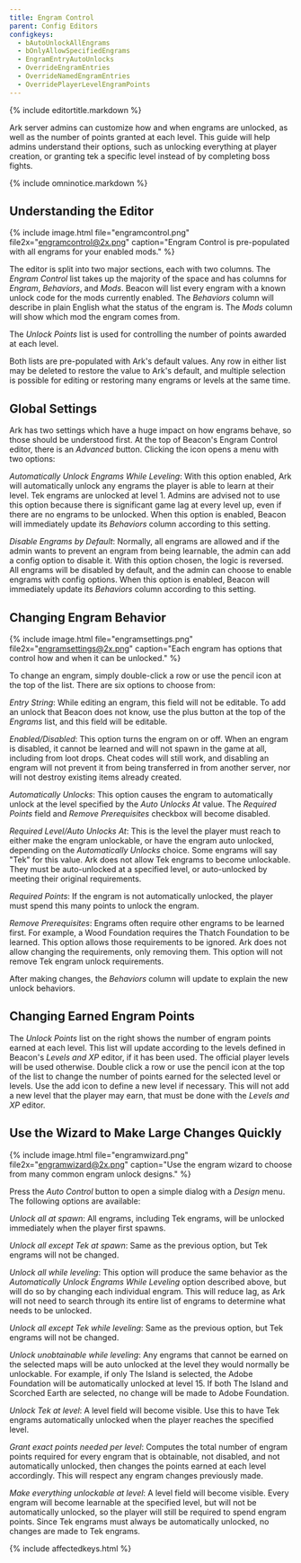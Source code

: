 ```yaml
---
title: Engram Control
parent: Config Editors
configkeys:
  - bAutoUnlockAllEngrams
  - bOnlyAllowSpecifiedEngrams
  - EngramEntryAutoUnlocks
  - OverrideEngramEntries
  - OverrideNamedEngramEntries
  - OverridePlayerLevelEngramPoints
---
```

{% include editortitle.markdown %}

Ark server admins can customize how and when engrams are unlocked, as well as the number of points granted at each level. This guide will help admins understand their options, such as unlocking everything at player creation, or granting tek a specific level instead of by completing boss fights.

{% include omninotice.markdown %}

## Understanding the Editor

{% include image.html file="engramcontrol.png" file2x="engramcontrol@2x.png" caption="Engram Control is pre-populated with all engrams for your enabled mods." %}

The editor is split into two major sections, each with two columns. The _Engram Control_ list takes up the majority of the space and has columns for _Engram_, _Behaviors_, and _Mods_. Beacon will list every engram with a known unlock code for the mods currently enabled. The _Behaviors_ column will describe in plain English what the status of the engram is. The _Mods_ column will show which mod the engram comes from.

The _Unlock Points_ list is used for controlling the number of points awarded at each level.

Both lists are pre-populated with Ark's default values. Any row in either list may be deleted to restore the value to Ark's default, and multiple selection is possible for editing or restoring many engrams or levels at the same time.

## Global Settings

Ark has two settings which have a huge impact on how engrams behave, so those should be understood first. At the top of Beacon's Engram Control editor, there is an _Advanced_ button. Clicking the icon opens a menu with two options:

_Automatically Unlock Engrams While Leveling_: With this option enabled, Ark will automatically unlock any engrams the player is able to learn at their level. Tek engrams are unlocked at level 1. Admins are advised not to use this option because there is significant game lag at every level up, even if there are no engrams to be unlocked. When this option is enabled, Beacon will immediately update its _Behaviors_ column according to this setting.

_Disable Engrams by Default_: Normally, all engrams are allowed and if the admin wants to prevent an engram from being learnable, the admin can add a config option to disable it. With this option chosen, the logic is reversed. All engrams will be disabled by default, and the admin can choose to enable engrams with config options. When this option is enabled, Beacon will immediately update its _Behaviors_ column according to this setting.

## Changing Engram Behavior

{% include image.html file="engramsettings.png" file2x="engramsettings@2x.png" caption="Each engram has options that control how and when it can be unlocked." %}

To change an engram, simply double-click a row or use the pencil icon at the top of the list. There are six options to choose from:

_Entry String_: While editing an engram, this field will not be editable. To add an unlock that Beacon does not know, use the plus button at the top of the _Engrams_ list, and this field will be editable.

_Enabled/Disabled_: This option turns the engram on or off. When an engram is disabled, it cannot be learned and will not spawn in the game at all, including from loot drops. Cheat codes will still work, and disabling an engram will not prevent it from being transferred in from another server, nor will not destroy existing items already created.

_Automatically Unlocks_: This option causes the engram to automatically unlock at the level specified by the _Auto Unlocks At_ value. The _Required Points_ field and _Remove Prerequisites_ checkbox will become disabled.

_Required Level/Auto Unlocks At_: This is the level the player must reach to either make the engram unlockable, or have the engram auto unlocked, depending on the _Automatically Unlocks_ choice. Some engrams will say "Tek" for this value. Ark does not allow Tek engrams to become unlockable. They must be auto-unlocked at a specified level, or auto-unlocked by meeting their original requirements.

_Required Points_: If the engram is not automatically unlocked, the player must spend this many points to unlock the engram.

_Remove Prerequisites_: Engrams often require other engrams to be learned first. For example, a Wood Foundation requires the Thatch Foundation to be learned. This option allows those requirements to be ignored. Ark does not allow changing the requirements, only removing them. This option will not remove Tek engram unlock requirements.

After making changes, the _Behaviors_ column will update to explain the new unlock behaviors.

## Changing Earned Engram Points

The _Unlock Points_ list on the right shows the number of engram points earned at each level. This list will update according to the levels defined in Beacon's _Levels and XP_ editor, if it has been used. The official player levels will be used otherwise. Double click a row or use the pencil icon at the top of the list to change the number of points earned for the selected level or levels. Use the add icon to define a new level if necessary. This will not add a new level that the player may earn, that must be done with the _Levels and XP_ editor.

## Use the Wizard to Make Large Changes Quickly

{% include image.html file="engramwizard.png" file2x="engramwizard@2x.png" caption="Use the engram wizard to choose from many common engram unlock designs." %}

Press the _Auto Control_ button to open a simple dialog with a _Design_ menu. The following options are available:

_Unlock all at spawn_: All engrams, including Tek engrams, will be unlocked immediately when the player first spawns.

_Unlock all except Tek at spawn_: Same as the previous option, but Tek engrams will not be changed.

_Unlock all while leveling_: This option will produce the same behavior as the _Automatically Unlock Engrams While Leveling_ option described above, but will do so by changing each individual engram. This will reduce lag, as Ark will not need to search through its entire list of engrams to determine what needs to be unlocked.

_Unlock all except Tek while leveling_: Same as the previous option, but Tek engrams will not be changed.

_Unlock unobtainable while leveling_: Any engrams that cannot be earned on the selected maps will be auto unlocked at the level they would normally be unlockable. For example, if only The Island is selected, the Adobe Foundation will be automatically unlocked at level 15. If both The Island and Scorched Earth are selected, no change will be made to Adobe Foundation.

_Unlock Tek at level_: A level field will become visible. Use this to have Tek engrams automatically unlocked when the player reaches the specified level.

_Grant exact points needed per level_: Computes the total number of engram points required for every engram that is obtainable, not disabled, and not automatically unlocked, then changes the points earned at each level accordingly. This will respect any engram changes previously made.

_Make everything unlockable at level_: A level field will become visible. Every engram will become learnable at the specified level, but will not be automatically unlocked, so the player will still be required to spend engram points. Since Tek engrams must always be automatically unlocked, no changes are made to Tek engrams.

{% include affectedkeys.html %}